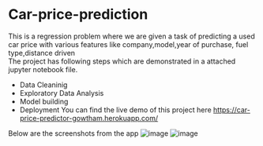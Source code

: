 # Car-price-prediction
This is a regression problem where we are given a task of predicting a used car price with various features like company,model,year of purchase, fuel type,distance driven  
The project has following steps which are demonstrated in a attached jupyter notebook file.
- Data Cleaninig
- Exploratory Data Analysis
- Model building
- Deployment
You can find the live demo of this project here https://car-price-predictor-gowtham.herokuapp.com/

Below are the screenshots from the app
![image](https://user-images.githubusercontent.com/94861619/195983549-8237b645-ce99-4955-b3cc-45e42b32e934.png)
![image](https://user-images.githubusercontent.com/94861619/195983574-fe99308e-b396-4f75-8657-cf16193b8d80.png)
